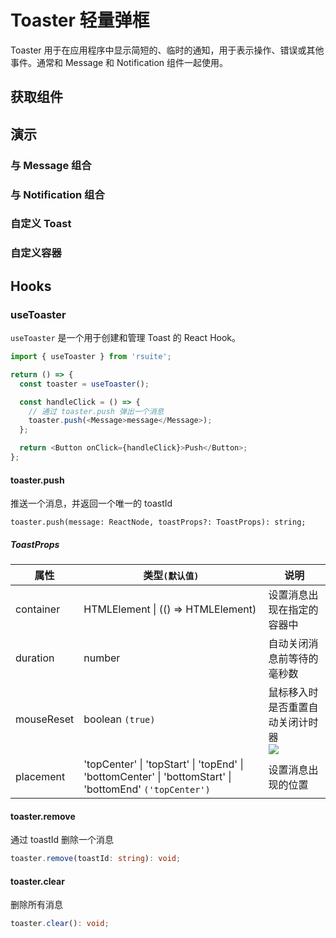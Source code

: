 # Toaster 轻量弹框

Toaster 用于在应用程序中显示简短的、临时的通知，用于表示操作、错误或其他事件。通常和 Message 和 Notification 组件一起使用。

## 获取组件

<!--{include:<import-guide>}-->

## 演示

### 与 Message 组合

<!--{include:`with-message.md`}-->

### 与 Notification 组合

<!--{include:`with-notification.md`}-->

### 自定义 Toast

<!--{include:`custom.md`}-->

### 自定义容器

<!--{include:`custom-container.md`}-->

## Hooks

### useToaster

`useToaster` 是一个用于创建和管理 Toast 的 React Hook。

```ts
import { useToaster } from 'rsuite';

return () => {
  const toaster = useToaster();

  const handleClick = () => {
    // 通过 toaster.push 弹出一个消息
    toaster.push(<Message>message</Message>);
  };

  return <Button onClick={handleClick}>Push</Button>;
};
```

#### toaster.push

推送一个消息，并返回一个唯一的 toastId

```
toaster.push(message: ReactNode, toastProps?: ToastProps): string;
```

##### ToastProps

| 属性       | 类型`(默认值)`                                                                                          | 说明                                             |
| ---------- | ------------------------------------------------------------------------------------------------------- | ------------------------------------------------ |
| container  | HTMLElement \| (() => HTMLElement)                                                                      | 设置消息出现在指定的容器中                       |
| duration   | number                                                                                                  | 自动关闭消息前等待的毫秒数                       |
| mouseReset | boolean `(true)`                                                                                        | 鼠标移入时是否重置自动关闭计时器<br/>![][5.65.0] |
| placement  | 'topCenter' \| 'topStart' \| 'topEnd' \| 'bottomCenter' \| 'bottomStart' \| 'bottomEnd' `('topCenter')` | 设置消息出现的位置                               |

#### toaster.remove

通过 toastId 删除一个消息

```ts
toaster.remove(toastId: string): void;
```

#### toaster.clear

删除所有消息

```ts
toaster.clear(): void;
```

[5.65.0]: https://img.shields.io/badge/>=-v5.65.0-blue
